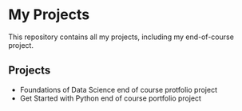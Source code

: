 # My Projects

This repository contains all my projects, including my end-of-course project.

## Projects

- Foundations of Data Science end of course protfolio project
- Get Started with Python end of course portfolio project
